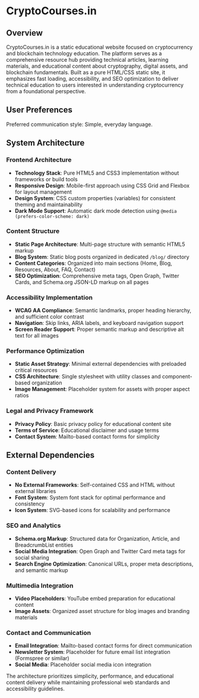 # CryptoCourses.in

## Overview

CryptoCourses.in is a static educational website focused on cryptocurrency and blockchain technology education. The platform serves as a comprehensive resource hub providing technical articles, learning materials, and educational content about cryptography, digital assets, and blockchain fundamentals. Built as a pure HTML/CSS static site, it emphasizes fast loading, accessibility, and SEO optimization to deliver technical education to users interested in understanding cryptocurrency from a foundational perspective.

## User Preferences

Preferred communication style: Simple, everyday language.

## System Architecture

### Frontend Architecture
- **Technology Stack**: Pure HTML5 and CSS3 implementation without frameworks or build tools
- **Responsive Design**: Mobile-first approach using CSS Grid and Flexbox for layout management
- **Design System**: CSS custom properties (variables) for consistent theming and maintainability
- **Dark Mode Support**: Automatic dark mode detection using `@media (prefers-color-scheme: dark)`

### Content Structure
- **Static Page Architecture**: Multi-page structure with semantic HTML5 markup
- **Blog System**: Static blog posts organized in dedicated `/blog/` directory
- **Content Categories**: Organized into main sections (Home, Blog, Resources, About, FAQ, Contact)
- **SEO Optimization**: Comprehensive meta tags, Open Graph, Twitter Cards, and Schema.org JSON-LD markup on all pages

### Accessibility Implementation
- **WCAG AA Compliance**: Semantic landmarks, proper heading hierarchy, and sufficient color contrast
- **Navigation**: Skip links, ARIA labels, and keyboard navigation support
- **Screen Reader Support**: Proper semantic markup and descriptive alt text for all images

### Performance Optimization
- **Static Asset Strategy**: Minimal external dependencies with preloaded critical resources
- **CSS Architecture**: Single stylesheet with utility classes and component-based organization
- **Image Management**: Placeholder system for assets with proper aspect ratios

### Legal and Privacy Framework
- **Privacy Policy**: Basic privacy policy for educational content site
- **Terms of Service**: Educational disclaimer and usage terms
- **Contact System**: Mailto-based contact forms for simplicity

## External Dependencies

### Content Delivery
- **No External Frameworks**: Self-contained CSS and HTML without external libraries
- **Font System**: System font stack for optimal performance and consistency
- **Icon System**: SVG-based icons for scalability and performance

### SEO and Analytics
- **Schema.org Markup**: Structured data for Organization, Article, and BreadcrumbList entities
- **Social Media Integration**: Open Graph and Twitter Card meta tags for social sharing
- **Search Engine Optimization**: Canonical URLs, proper meta descriptions, and semantic markup

### Multimedia Integration
- **Video Placeholders**: YouTube embed preparation for educational content
- **Image Assets**: Organized asset structure for blog images and branding materials

### Contact and Communication
- **Email Integration**: Mailto-based contact forms for direct communication
- **Newsletter System**: Placeholder for future email list integration (Formspree or similar)
- **Social Media**: Placeholder social media icon integration

The architecture prioritizes simplicity, performance, and educational content delivery while maintaining professional web standards and accessibility guidelines.
